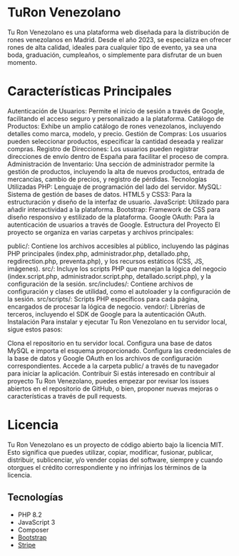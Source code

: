 
# TuRon Venezolano

Tu Ron Venezolano es una plataforma web diseñada para la distribución de rones venezolanos en Madrid. Desde el año 2023, se especializa en ofrecer rones de alta calidad, ideales para cualquier tipo de evento, ya sea una boda, graduación, cumpleaños, o simplemente para disfrutar de un buen momento.

# Características Principales
Autenticación de Usuarios: Permite el inicio de sesión a través de Google, facilitando el acceso seguro y personalizado a la plataforma.
Catálogo de Productos: Exhibe un amplio catálogo de rones venezolanos, incluyendo detalles como marca, modelo, y precio.
Gestión de Compras: Los usuarios pueden seleccionar productos, especificar la cantidad deseada y realizar compras.
Registro de Direcciones: Los usuarios pueden registrar direcciones de envío dentro de España para facilitar el proceso de compra.
Administración de Inventario: Una sección de administrador permite la gestión de productos, incluyendo la alta de nuevos productos, entrada de mercancías, cambio de precios, y registro de pérdidas.
Tecnologías Utilizadas
PHP: Lenguaje de programación del lado del servidor.
MySQL: Sistema de gestión de bases de datos.
HTML5 y CSS3: Para la estructuración y diseño de la interfaz de usuario.
JavaScript: Utilizado para añadir interactividad a la plataforma.
Bootstrap: Framework de CSS para diseño responsivo y estilizado de la plataforma.
Google OAuth: Para la autenticación de usuarios a través de Google.
Estructura del Proyecto
El proyecto se organiza en varias carpetas y archivos principales:

public/: Contiene los archivos accesibles al público, incluyendo las páginas PHP principales (index.php, administrador.php, detallado.php, regdirection.php, preventa.php), y los recursos estáticos (CSS, JS, imágenes).
src/: Incluye los scripts PHP que manejan la lógica del negocio (index.script.php, administrador.script.php, detallado.script.php), y la configuración de la sesión.
src/includes/: Contiene archivos de configuración y clases de utilidad, como el autoloader y la configuración de la sesión.
src/scripts/: Scripts PHP específicos para cada página, encargados de procesar la lógica de negocio.
vendor/: Librerías de terceros, incluyendo el SDK de Google para la autenticación OAuth.
Instalación
Para instalar y ejecutar Tu Ron Venezolano en tu servidor local, sigue estos pasos:

Clona el repositorio en tu servidor local.
Configura una base de datos MySQL e importa el esquema proporcionado.
Configura las credenciales de la base de datos y Google OAuth en los archivos de configuración correspondientes.
Accede a la carpeta public/ a través de tu navegador para iniciar la aplicación.
Contribuir
Si estás interesado en contribuir al proyecto Tu Ron Venezolano, puedes empezar por revisar los issues abiertos en el repositorio de GitHub, o bien, proponer nuevas mejoras o características a través de pull requests.

# Licencia
Tu Ron Venezolano es un proyecto de código abierto bajo la licencia MIT. Esto significa que puedes utilizar, copiar, modificar, fusionar, publicar, distribuir, sublicenciar, y/o vender copias del software, siempre y cuando otorgues el crédito correspondiente y no infrinjas los términos de la licencia.


## Tecnologías

 - PHP 8.2
 - JavaScript 3
 - Composer
 - [Bootstrap](https://getbootstrap.com/)
 - [Stripe](https://stripe.com/es)





